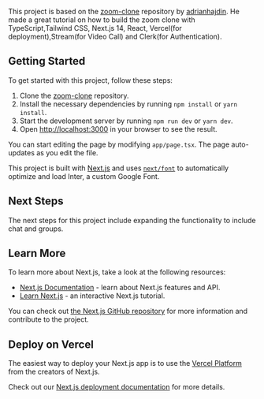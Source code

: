 This project is based on the [zoom-clone](https://github.com/adrianhajdin/zoom-clone) repository by [adrianhajdin](https://github.com/adrianhajdin). 
He made a great tutorial on how to build the zoom clone with TypeScript,Tailwind CSS, Next.js 14, React, Vercel(for deployment),Stream(for Video Call) and Clerk(for Authentication).

## Getting Started

To get started with this project, follow these steps:

1. Clone the [zoom-clone](https://github.com/adrianhajdin/zoom-clone) repository.
2. Install the necessary dependencies by running `npm install` or `yarn install`.
3. Start the development server by running `npm run dev` or `yarn dev`.
4. Open [http://localhost:3000](http://localhost:3000) in your browser to see the result.

You can start editing the page by modifying `app/page.tsx`. The page auto-updates as you edit the file.

This project is built with [Next.js](https://nextjs.org/) and uses [`next/font`](https://nextjs.org/docs/basic-features/font-optimization) to automatically optimize and load Inter, a custom Google Font.

## Next Steps

The next steps for this project include expanding the functionality to include chat and groups.

## Learn More

To learn more about Next.js, take a look at the following resources:

- [Next.js Documentation](https://nextjs.org/docs) - learn about Next.js features and API.
- [Learn Next.js](https://nextjs.org/learn) - an interactive Next.js tutorial.

You can check out [the Next.js GitHub repository](https://github.com/vercel/next.js/) for more information and contribute to the project.

## Deploy on Vercel

The easiest way to deploy your Next.js app is to use the [Vercel Platform](https://vercel.com/new?utm_medium=default-template&filter=next.js&utm_source=create-next-app&utm_campaign=create-next-app-readme) from the creators of Next.js.

Check out our [Next.js deployment documentation](https://nextjs.org/docs/deployment) for more details.
